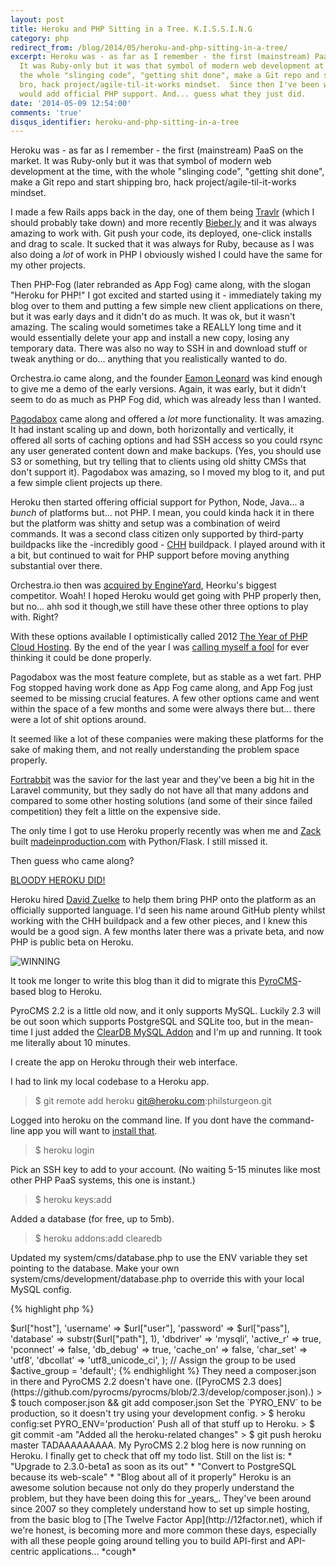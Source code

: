 ```yaml
---
layout: post
title: Heroku and PHP Sitting in a Tree. K.I.S.S.I.N.G
category: php
redirect_from: /blog/2014/05/heroku-and-php-sitting-in-a-tree/
excerpt: Heroku was - as far as I remember - the first (mainstream) PaaS on the market.
  It was Ruby-only but it was that symbol of modern web development at the time, with
  the whole "slinging code", "getting shit done", make a Git repo and start shipping
  bro, hack project/agile-til-it-works mindset.  Since then I've been wishing they
  would add official PHP support. And... guess what they just did.
date: '2014-05-09 12:54:00'
comments: 'true'
disqus_identifier: heroku-and-php-sitting-in-a-tree
---
```


Heroku was - as far as I remember - the first (mainstream) PaaS on the market. It was Ruby-only but it was that symbol of modern web development at the time, with the whole "slinging code", "getting shit done", make a Git repo and start shipping bro, hack project/agile-til-it-works mindset. 

I made a few Rails apps back in the day, one of them being [Travlr](http://travlrapp.com/) (which I should probably take down) and more recently [Bieber.ly](http://techcrunch.com/2011/01/13/bieberly-justin-bieber/) and it was always amazing to work with. Git push your code, its deployed, one-click installs and drag to scale. It sucked that it was always for Ruby, because as I was also doing a _lot_ of work in PHP I obviously wished I could have the same for my other projects.

Then PHP-Fog (later rebranded as App Fog) came along, with the slogan "Heroku for PHP!" I got excited and started using it - immediately taking my blog over to them and putting a few simple new client applications on there, but it was early days and it didn't do as much. It was ok, but it wasn't amazing. The scaling would sometimes take a REALLY long time and it would essentially delete your app and install a new copy, losing any temporary data. There was also no way to SSH in and download stuff or tweak anything or do... anything that you realistically wanted to do. 

Orchestra.io came along, and the founder [Eamon Leonard](https://twitter.com/EamonLeonard) was kind enough to give me a demo of the early versions. Again, it was early, but it didn't seem to do as much as PHP Fog did, which was already less than I wanted. 

[Pagodabox](https://pagodabox.com/) came along and offered a _lot_ more functionality. It was amazing. It had instant scaling up and down, both horizontally and vertically, it offered all sorts of caching options and had SSH access so you could rsync any user generated content down and make backups. (Yes, you should use S3 or something, but try telling that to clients using old shitty CMSs that don't support it). Pagodabox was amazing, so I moved my blog to it, and put a few simple client projects up there.

Heroku then started offering official support for Python, Node, Java... a _bunch_ of platforms but... not PHP. I mean, you could kinda hack it in there but the platform was shitty and setup was a combination of weird commands. It was a second class citizen only supported by third-party buildpacks like the -incredibly good -  [CHH](https://github.com/CHH/heroku-buildpack-php) buildpack. I played around with it a bit, but continued to wait for PHP support before moving anything substantial over there. 

Orchestra.io then was [acquired by EngineYard](http://techcrunch.com/2011/08/23/engine-yard-acquires-orchestra-to-add-php-support-to-its-paas/), Heorku's biggest competitor. Woah! I hoped Heroku would get going with PHP properly then, but no... ahh sod it though,we still have these other three options to play with. Right?

With these options available I optimistically called 2012 [The Year of PHP Cloud Hosting](/blog/2012/01/2012-the-year-of-php-cloud-hosting). By the end of the year I was [calling myself a fool](/blog/2012/10/cloud-hosting-php-pipe-dream) for ever thinking it could be done properly.

Pagodabox was the most feature complete, but as stable as a wet fart. PHP Fog stopped having work done as App Fog came along, and App Fog just seemed to be missing crucial features. A few other options came and went within the space of a few months and some were always there but... there were a lot of shit options around.

It seemed like a lot of these companies were making these platforms for the sake of making them, and not really understanding the problem space properly.

[Fortrabbit](http://fortrabbit.com) was the savior for the last year and they've been a big hit in the Laravel community, but they sadly do not have all that many addons and compared to some other hosting solutions (and some of their since failed competition) they felt a little on the expensive side.

The only time I got to use Heroku properly recently was when me and [Zack](http://twitter.com/zackkitzmiller) built [madeinproduction.com](http://madeinproduction.com) with Python/Flask. I still missed it.

Then guess who came along? 

[BLOODY HEROKU DID!](https://blog.heroku.com/archives/2014/4/29/introducing_the_new_php_on_heroku)

Heroku hired [David Zuelke](https://twitter.com/dzuelke) to help them bring PHP onto the platform as an officially supported language. I'd seen his name around GitHub plenty whilst working with the CHH buildpack and a few other pieces, and I knew this would be a good sign. A few months later there was a private beta, and now PHP is public beta on Heroku. 

![WINNING](http://www.reactiongifs.com/r/yay.gif)

It took me longer to write this blog than it did to migrate this [PyroCMS](http://pyrocms.com)-based blog to Heroku.

PyroCMS 2.2 is a little old now, and it only supports MySQL. Luckily 2.3 will be out soon which supports PostgreSQL and SQLite too, but in the mean-time I just added the [ClearDB MySQL Addon](https://addons.heroku.com/cleardb) and I'm up and running. It took me literally about 10 minutes.

I create the app on Heroku through their web interface.

I had to link my local codebase to a Heroku app.

> $ git remote add heroku git@heroku.com:philsturgeon.git

Logged into heroku on the command line. If you dont have the command-line app you will want to [install that](https://devcenter.heroku.com/articles/quickstart).

> $ heroku login

Pick an SSH key to add to your account. (No waiting 5-15 minutes like most other PHP PaaS systems, this one is instant.)

> $ heroku keys:add 

Added a database (for free, up to 5mb).

> $ heroku addons:add clearedb

Updated my system/cms/database.php to use the ENV variable they set pointing to the database. Make your own system/cms/development/database.php to override this with your local MySQL config.

{% highlight php %}
<?php if (!defined('BASEPATH')) exit('No direct script access allowed');

$url = parse_url(getenv("CLEARDB\_DATABASE\_URL"));

// Staging and Production
$db['default'] = array(
    'hostname'		=> 	$url["host"],
    'username'		=> 	$url["user"],
    'password'		=> 	$url["pass"],
    'database'		=> 	substr($url["path"], 1),
    'dbdriver' 		=> 	'mysqli',
    'active_r' 		=>	true,
    'pconnect' 		=>	false,
    'db_debug' 		=>	true,
    'cache_on' 		=>	false,
    'char_set' 		=>	'utf8',
    'dbcollat' 		=>	'utf8_unicode_ci',
);

// Assign the group to be used
$active_group = 'default';
{% endhighlight %}


They need a composer.json in there and PyroCMS 2.2 doesn't have one. ([PyroCMS 2.3 does](https://github.com/pyrocms/pyrocms/blob/2.3/develop/composer.json).)

> $ touch composer.json && git add composer.json

Set the `PYRO_ENV` to be production, so it doesn't try using your development config. 

> $ heroku config:set PYRO_ENV='production'

Push all of that stuff up to Heroku. 

> $ git commit -am "Added all the heroku-related changes"
> $ git push heroku master

TADAAAAAAAAA.

My PyroCMS 2.2 blog here is now running on Heroku. I finally get to check that off my todo list.

Still on the list is:

* "Upgrade to 2.3.0-beta1 as soon as its out"
* "Convert to PostgreSQL because its web-scale"
* "Blog about all of it properly"

Heroku is an awesome solution because not only do they properly understand the problem, but they have been doing this for _years_. They've been around since 2007 so they completely understand how to set up simple hosting, from the basic blog to [The Twelve Factor App](http://12factor.net), which if we're honest, is becoming more and more common these days, especially with all these people going around telling you to build API-first and API-centric applications... *cough*